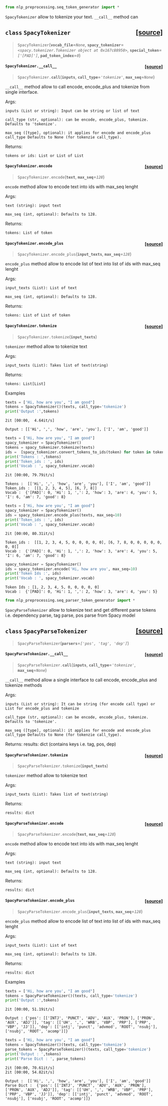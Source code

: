 ```python
from nlp_preprocessing.seq_token_generator import *
```

`SpacyTokenizer` allow to tokenize your text. `__call__` method can 


<h2 id="SpacyTokenizer" class="doc_header"><code>class</code> <code>SpacyTokenizer</code><a href="nlp_preprocessing/seq_token_generator.py#L40" class="source_link" style="float:right">[source]</a></h2>

> <code>SpacyTokenizer</code>(**`vocab_file`**=*`None`*, **`spacy_tokenizer`**=*`<spacy.tokenizer.Tokenizer object at 0x167c88950>`*, **`special_token`**=*`['[PAD]']`*, **`pad_token_index`**=*`0`*)



<h4 id="SpacyTokenizer.__call__" class="doc_header"><code>SpacyTokenizer.__call__</code><a href="nlp_preprocessing/seq_token_generator.py#L150" class="source_link" style="float:right">[source]</a></h4>

> <code>SpacyTokenizer.__call__</code>(**`inputs`**, **`call_type`**=*`'tokenize'`*, **`max_seq`**=*`None`*)

`__call__` method allow to call encode, encode_plus and tokenize from single interface.

Args:

    inputs (List or string): Input can be string or list of text

    call_type (str, optional): can be encode, encode_plus, tokenize. Defaults to 'tokenize'.

    max_seq ([type], optional): it applies for encode and encode_plus call_type Defaults to None (for tokenzie call_type). 


Returns:

    tokens or ids: List or List of List


<h4 id="SpacyTokenizer.encode" class="doc_header"><code>SpacyTokenizer.encode</code><a href="nlp_preprocessing/seq_token_generator.py#L95" class="source_link" style="float:right">[source]</a></h4>

> <code>SpacyTokenizer.encode</code>(**`text`**, **`max_seq`**=*`128`*)

`encode` method allow to encode text into ids with max_seq lenght

Args:

    text (string): input text

    max_seq (int, optional): Defaults to 128.

Returns:

    tokens: List of token




<h4 id="SpacyTokenizer.encode_plus" class="doc_header"><code>SpacyTokenizer.encode_plus</code><a href="nlp_preprocessing/seq_token_generator.py#L120" class="source_link" style="float:right">[source]</a></h4>

> <code>SpacyTokenizer.encode_plus</code>(**`input_texts`**, **`max_seq`**=*`128`*)

`encode_plus` method allow to encode list of text into list of ids with max_seq lenght

Args:

    input_texts (List): List of text

    max_seq (int, optional): Defaults to 128.

Returns:

    tokens: List of List of token



<h4 id="SpacyTokenizer.tokenize" class="doc_header"><code>SpacyTokenizer.tokenize</code><a href="nlp_preprocessing/seq_token_generator.py#L60" class="source_link" style="float:right">[source]</a></h4>

> <code>SpacyTokenizer.tokenize</code>(**`input_texts`**)

`tokenizer` method allow to tokenize text

Args:

    input_texts (List): Takes list of text(string)

Returns:

    tokens: List[List]


Examples


```python
texts = ['Hi, how are you', "I am good"]
tokens = SpacyTokenizer()(texts, call_type='tokenize')
print('Output :',tokens)
```

    2it [00:00,  4.64it/s]

    Output : [['Hi', ',', 'how', 'are', 'you'], ['I', 'am', 'good']]


    



```python
texts = ['Hi, how are you', "I am good"]
spacy_tokenizer = SpacyTokenizer()
tokens = spacy_tokenizer.tokenize(texts)
ids =  [spacy_tokenizer.convert_tokens_to_ids(token) for token in tokens]
print('Tokens : ',tokens)
print('Token_ids : ', ids)
print('Vocab : ', spacy_tokenizer.vocab)
```

    2it [00:00, 79.79it/s]

    Tokens :  [['Hi', ',', 'how', 'are', 'you'], ['I', 'am', 'good']]
    Token_ids :  [[1, 2, 3, 4, 5], [6, 7, 8]]
    Vocab :  {'[PAD]': 0, 'Hi': 1, ',': 2, 'how': 3, 'are': 4, 'you': 5, 'I': 6, 'am': 7, 'good': 8}


    



```python
texts = ['Hi, how are you', "I am good"]
spacy_tokenizer = SpacyTokenizer()
ids = spacy_tokenizer.encode_plus(texts, max_seq=10)
print('Token_ids : ', ids)
print('Vocab : ', spacy_tokenizer.vocab)
```

    2it [00:00, 80.31it/s]

    Token_ids :  [[1, 2, 3, 4, 5, 0, 0, 0, 0, 0], [6, 7, 8, 0, 0, 0, 0, 0, 0, 0]]
    Vocab :  {'[PAD]': 0, 'Hi': 1, ',': 2, 'how': 3, 'are': 4, 'you': 5, 'I': 6, 'am': 7, 'good': 8}


    



```python
spacy_tokenizer = SpacyTokenizer()
ids = spacy_tokenizer.encode('Hi, how are you', max_seq=10)
print('Token Ids :', ids)
print('Vocab : ', spacy_tokenizer.vocab)
```

    Token Ids : [1, 2, 3, 4, 5, 0, 0, 0, 0, 0]
    Vocab :  {'[PAD]': 0, 'Hi': 1, ',': 2, 'how': 3, 'are': 4, 'you': 5}



```python
from nlp_preprocessing.seq_parser_token_generator import *
```

`SpacyParseTokenizer` allow to tokenize text and get different parse tokens i.e. dependency parse, tag parse, pos parse from Spacy model 



<h2 id="SpacyParseTokenizer" class="doc_header"><code>class</code> <code>SpacyParseTokenizer</code><a href="nlp_preprocessing/seq_parser_token_generator.py#L142" class="source_link" style="float:right">[source]</a></h2>

> <code>SpacyParseTokenizer</code>(**`parsers`**=*`['pos', 'tag', 'dep']`*)



<h4 id="SpacyParseTokenizer.__call__" class="doc_header"><code>SpacyParseTokenizer.__call__</code><a href="nlp_preprocessing/seq_parser_token_generator.py#L163" class="source_link" style="float:right">[source]</a></h4>

> <code>SpacyParseTokenizer.__call__</code>(**`inputs`**, **`call_type`**=*`'tokenize'`*, **`max_seq`**=*`None`*)

`__call__` method allow a single interface to call encode, encode_plus and tokenize methods

Args:

    inputs (List or string): It can be string (for encode call type) or List for encode_plus and tokenize

    call_type (str, optional): can be encode, encode_plus, tokenize. Defaults to 'tokenize'.

    max_seq ([type], optional): it applies for encode and encode_plus call_type Defaults to None (for tokenzie call_type). 

Returns:
    results: dict (contains keys i.e. tag, pos, dep)


<h4 id="SpacyParseTokenizer.tokenize" class="doc_header"><code>SpacyParseTokenizer.tokenize</code><a href="nlp_preprocessing/seq_parser_token_generator.py#L282" class="source_link" style="float:right">[source]</a></h4>

> <code>SpacyParseTokenizer.tokenize</code>(**`input_texts`**)

`tokenizer` method allow to tokenize text

Args:

    input_texts (List): Takes list of text(string)

Returns:

    results: dict


<h4 id="SpacyParseTokenizer.encode" class="doc_header"><code>SpacyParseTokenizer.encode</code><a href="nlp_preprocessing/seq_parser_token_generator.py#L195" class="source_link" style="float:right">[source]</a></h4>

> <code>SpacyParseTokenizer.encode</code>(**`text`**, **`max_seq`**=*`128`*)

`encode` method allow to encode text into ids with max_seq lenght

Args:

    text (string): input text

    max_seq (int, optional): Defaults to 128.

Returns:

    results: dict


<h4 id="SpacyParseTokenizer.encode_plus" class="doc_header"><code>SpacyParseTokenizer.encode_plus</code><a href="nlp_preprocessing/seq_parser_token_generator.py#L230" class="source_link" style="float:right">[source]</a></h4>

> <code>SpacyParseTokenizer.encode_plus</code>(**`input_texts`**, **`max_seq`**=*`128`*)

`encode_plus` method allow to encode list of text into list of ids with max_seq lenght

Args:

    input_texts (List): List of text

    max_seq (int, optional): Defaults to 128.

Returns:

    results: dict


Examples


```python
texts = ['Hi, how are you', "I am good"]
tokens = SpacyParseTokenizer()(texts, call_type='tokenize')
print('Output :',tokens)
```

    2it [00:00, 51.19it/s]

    Output : {'pos': [['INTJ', 'PUNCT', 'ADV', 'AUX', 'PRON'], ['PRON', 'AUX', 'ADJ']], 'tag': [['UH', ',', 'WRB', 'VBP', 'PRP'], ['PRP', 'VBP', 'JJ']], 'dep': [['intj', 'punct', 'advmod', 'ROOT', 'nsubj'], ['nsubj', 'ROOT', 'acomp']]}


    



```python
texts = ['Hi, how are you', "I am good"]
tokens = SpacyTokenizer()(texts, call_type='tokenize')
parse_tokens = SpacyParseTokenizer()(texts, call_type='tokenize')
print('Output : ',tokens)
print('Parse Dict : ', parse_tokens)
```

    2it [00:00, 70.61it/s]
    2it [00:00, 54.82it/s]

    Output :  [['Hi', ',', 'how', 'are', 'you'], ['I', 'am', 'good']]
    Parse Dict :  {'pos': [['INTJ', 'PUNCT', 'ADV', 'AUX', 'PRON'], ['PRON', 'AUX', 'ADJ']], 'tag': [['UH', ',', 'WRB', 'VBP', 'PRP'], ['PRP', 'VBP', 'JJ']], 'dep': [['intj', 'punct', 'advmod', 'ROOT', 'nsubj'], ['nsubj', 'ROOT', 'acomp']]}
